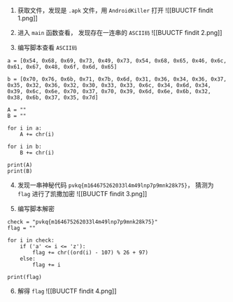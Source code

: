 1. 获取文件，发现是 `.apk` 文件，用 `AndroidKiller` 打开
![[BUUCTF findit 1.png]]

2. 进入 `main` 函数查看， 发现存在一连串的 `ASCII码` 
![[BUUCTF findit 2.png]]

3. 编写脚本查看 `ASCII码`
```
a = [0x54, 0x68, 0x69, 0x73, 0x49, 0x73, 0x54, 0x68, 0x65, 0x46, 0x6c, 0x61, 0x67, 0x48, 0x6f, 0x6d, 0x65]

b = [0x70, 0x76, 0x6b, 0x71, 0x7b, 0x6d, 0x31, 0x36, 0x34, 0x36, 0x37, 0x35, 0x32, 0x36, 0x32, 0x30, 0x33, 0x33, 0x6c, 0x34, 0x6d, 0x34, 0x39, 0x6c, 0x6e, 0x70, 0x37, 0x70, 0x39, 0x6d, 0x6e, 0x6b, 0x32, 0x38, 0x6b, 0x37, 0x35, 0x7d]

A = ""
B = ""

for i in a:
    A += chr(i)

for i in b:
    B += chr(i)

print(A)
print(B)
```

4. 发现一串神秘代码 `pvkq{m164675262033l4m49lnp7p9mnk28k75}`， 猜测为 `flag` 进行了凯撒加密
![[BUUCTF findit 3.png]]

5. 编写脚本解密
```
check = "pvkq{m164675262033l4m49lnp7p9mnk28k75}"
flag = ""

for i in check:
    if ('a' <= i <= 'z'):
        flag += chr((ord(i) - 107) % 26 + 97)
    else:
        flag += i

print(flag)
```

6. 解得 `flag`
![[BUUCTF findit 4.png]]